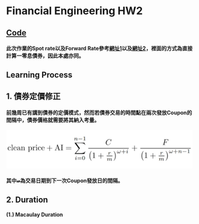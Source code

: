 # Financial Engineering HW2
## [Code](https://github.com/fatdanny77/Financial_Engineering/blob/master/HW2/Financial%20Engineering%20HW2_ver2.ipynb)
#### 此次作業的Spot rate以及Forward Rate參考[網址1](https://www.trignosource.com/finance/spot%20rate.html#Calculator)以及[網址2](https://www.trignosource.com/finance/Forward%20rate.html#Calculator)，裡面的方式為直接計算一零息債券，因此本處亦同。   
     
## Learning Process
## 1. 債券定價修正
#### 前幾周已有講到債券的定價模式，然而若債券交易的時間點在兩次發放Coupon的間隔中，債券價格就需要將其納入考量。
![github](https://github.com/fatdanny77/Financial_Engineering/blob/master/HW2/figures/%E6%9C%AA%E5%91%BD%E5%90%8D.jpg)
#### 其中𝓌為交易日期到下一次Coupon發放日的間隔。
## 2. Duration
#### (1.) Macaulay Duration

